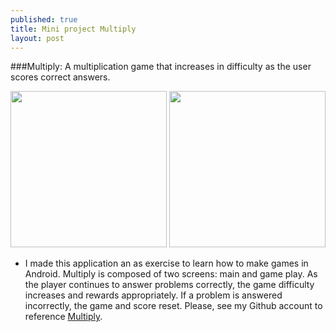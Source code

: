 ```yaml
---
published: true
title: Mini project Multiply
layout: post
---
```

###Multiply: A multiplication game that increases in difficulty as the user scores correct answers.

<div id="wrapper" style="width:100%; text-align:center">
          <img src="https://cloud.githubusercontent.com/assets/12492121/9129072/ab36a4c4-3ca0-11e5-9559-6985aa55e217.png"  width="250" text-align= "center" >
<img src="https://cloud.githubusercontent.com/assets/12492121/9129075/b16ee482-3ca0-11e5-8e65-95ded7394589.png"  width="250" text-align= "center" >
</div>

   - I made this application an as exercise to learn how to make games in Android. Multiply is composed of two screens: main and game play. As the player continues to answer problems correctly, the game difficulty increases and rewards appropriately. If a problem is answered incorrectly, the game and score reset. Please, see my Github account to reference [Multiply](https://github.com/ver2point0/Multiply "Multiply").